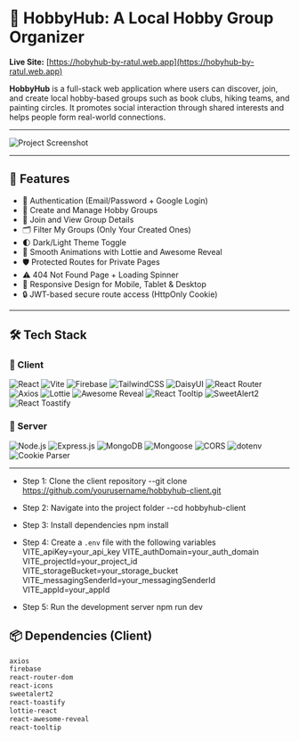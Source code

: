 # 🎯 HobbyHub: A Local Hobby Group Organizer

**Live Site:** [https://hobyhub-by-ratul.web.app](https://hobyhub-by-ratul.web.app)

**HobbyHub** is a full-stack web application where users can discover, join, and create local hobby-based groups such as book clubs, hiking teams, and painting circles. It promotes social interaction through shared interests and helps people form real-world connections.

---

![Project Screenshot](https://i.ibb.co/MDfw3p23/Screenshot-2025-06-27-163441.png)

---

## 🚀 Features

- 🔐 Authentication (Email/Password + Google Login)
- 📆 Create and Manage Hobby Groups
- 👥 Join and View Group Details
- 🗂️ Filter My Groups (Only Your Created Ones)
- 🌓 Dark/Light Theme Toggle
- 🧩 Smooth Animations with Lottie and Awesome Reveal
- 🛡️ Protected Routes for Private Pages
- ⚠️ 404 Not Found Page + Loading Spinner
- 📱 Responsive Design for Mobile, Tablet & Desktop
- 🔒 JWT-based secure route access (HttpOnly Cookie)

---

## 🛠️ Tech Stack

### 🔹 Client

![React](https://img.shields.io/badge/React.js-20232A?style=for-the-badge&logo=react&logoColor=61DAFB)
![Vite](https://img.shields.io/badge/Vite-646CFF?style=for-the-badge&logo=vite&logoColor=white)
![Firebase](https://img.shields.io/badge/Firebase_Auth-FFCA28?style=for-the-badge&logo=firebase&logoColor=black)
![TailwindCSS](https://img.shields.io/badge/TailwindCSS-06B6D4?style=for-the-badge&logo=tailwindcss&logoColor=white)
![DaisyUI](https://img.shields.io/badge/DaisyUI-5A0FC8?style=for-the-badge&logo=daisyui&logoColor=white)
![React Router](https://img.shields.io/badge/React_Router_DOM-CA4245?style=for-the-badge&logo=react-router&logoColor=white)
![Axios](https://img.shields.io/badge/Axios-5A29E4?style=for-the-badge&logo=axios&logoColor=white)
![Lottie](https://img.shields.io/badge/Lottie-000000?style=for-the-badge&logo=lottie&logoColor=00C1CC)
![Awesome Reveal](https://img.shields.io/badge/React_Awesome_Reveal-purple?style=for-the-badge&logo=react&logoColor=white)
![React Tooltip](https://img.shields.io/badge/React_Tooltip-000000?style=for-the-badge&logo=react&logoColor=white)
![SweetAlert2](https://img.shields.io/badge/SweetAlert2-FF4154?style=for-the-badge&logo=sweetalert&logoColor=white)
![React Toastify](https://img.shields.io/badge/React_Toastify-1B1F23?style=for-the-badge&logo=react&logoColor=white)

### 🔹 Server

![Node.js](https://img.shields.io/badge/Node.js-339933?style=for-the-badge&logo=nodedotjs&logoColor=white)
![Express.js](https://img.shields.io/badge/Express.js-000000?style=for-the-badge&logo=express&logoColor=white)
![MongoDB](https://img.shields.io/badge/MongoDB-4EA94B?style=for-the-badge&logo=mongodb&logoColor=white)
![Mongoose](https://img.shields.io/badge/Mongoose-880000?style=for-the-badge&logo=mongoose&logoColor=white)
![CORS](https://img.shields.io/badge/CORS-4B32C3?style=for-the-badge&logo=fastify&logoColor=white)
![dotenv](https://img.shields.io/badge/dotenv-000000?style=for-the-badge&logo=dotenv&logoColor=green)
![Cookie Parser](https://img.shields.io/badge/Cookie_Parser-ffca28?style=for-the-badge&logo=cookiecutter&logoColor=black)

---

- Step 1: Clone the client repository
  --git clone https://github.com/yourusername/hobbyhub-client.git

- Step 2: Navigate into the project folder
--cd hobbyhub-client
  
- Step 3: Install dependencies
npm install

- Step 4: Create a `.env` file with the following variables
VITE_apiKey=your_api_key
VITE_authDomain=your_auth_domain
VITE_projectId=your_project_id
VITE_storageBucket=your_storage_bucket
VITE_messagingSenderId=your_messagingSenderId
VITE_appId=your_appId


- Step 5: Run the development server
npm run dev


## 📦 Dependencies (Client)

```bash
axios
firebase
react-router-dom
react-icons
sweetalert2
react-toastify
lottie-react
react-awesome-reveal
react-tooltip
